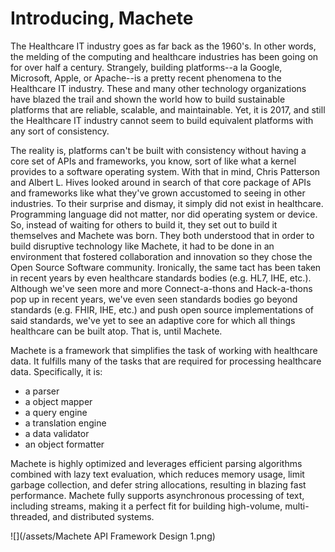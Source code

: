 # Introducing, Machete

The Healthcare IT industry goes as far back as the 1960's. In other words, the melding of the computing and healthcare industries has been going on for over half a century. Strangely, building platforms--a la Google, Microsoft, Apple, or Apache--is a pretty recent phenomena to the Healthcare IT industry. These and many other technology organizations have blazed the trail and shown the world how to build sustainable platforms that are reliable, scalable, and maintainable. Yet, it is 2017, and still the Healthcare IT industry cannot seem to build equivalent platforms with any sort of consistency.

The reality is, platforms can't be built with consistency without having a core set of APIs and frameworks, you know, sort of like what a kernel provides to a software operating system. With that in mind, Chris Patterson and Albert L. Hives looked around in search of that core package of APIs and frameworks like what they've grown accustomed to seeing in other industries. To their surprise and dismay, it simply did not exist in healthcare. Programming language did not matter, nor did operating system or device. So, instead of waiting for others to build it, they set out to build it themselves and Machete was born. They both understood that in order to build disruptive technology like Machete, it had to be done in an environment that fostered collaboration and innovation so they chose the Open Source Software community. Ironically, the same tact has been taken in recent years by even healthcare standards bodies \(e.g. HL7, IHE, etc.\). Although we've seen more and more Connect-a-thons and Hack-a-thons pop up in recent years, we've even seen standards bodies go beyond standards \(e.g. FHIR, IHE, etc.\) and push open source implementations of said standards, we've yet to see an adaptive core for which all things healthcare can be built atop. That is, until Machete.

Machete is a framework that simplifies the task of working with healthcare data.  It fulfills many of the tasks that are required for processing healthcare data.  Specifically, it is:

* a parser
* a object mapper
* a query engine
* a translation engine
* a data validator
* an object formatter

Machete is highly optimized and leverages efficient parsing algorithms combined with lazy text evaluation, which reduces memory usage, limit garbage collection, and defer string allocations, resulting in blazing fast performance. Machete fully supports asynchronous processing of text, including streams, making it a perfect fit for building high-volume, multi-threaded, and distributed systems.

![](/assets/Machete API Framework Design 1.png)



